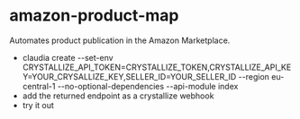 # amazon-product-map

Automates product publication in the Amazon Marketplace.

- claudia create --set-env CRYSTALLIZE_API_TOKEN=CRYSTALLIZE_TOKEN,CRYSTALLIZE_API_KEY=YOUR_CRYSALLIZE_KEY,SELLER_ID=YOUR_SELLER_ID --region eu-central-1 --no-optional-dependencies --api-module index
- add the returned endpoint as a crystallize webhook
- try it out
